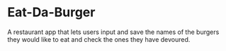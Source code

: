 # Eat-Da-Burger
A restaurant app that lets users input and save the names of the burgers they would like to eat and check the ones they have devoured.
